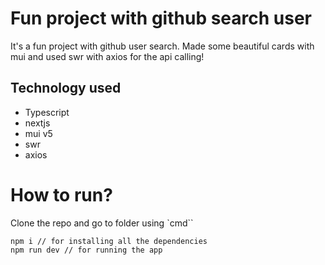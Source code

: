 # Fun project with github search user

It's a fun project with github user search. Made some beautiful cards with mui and used swr with axios for the api calling!

## Technology used

- Typescript
- nextjs
- mui v5
- swr
- axios

# How to run?

Clone the repo and go to folder using `cmd``

```
npm i // for installing all the dependencies
npm run dev // for running the app
```
